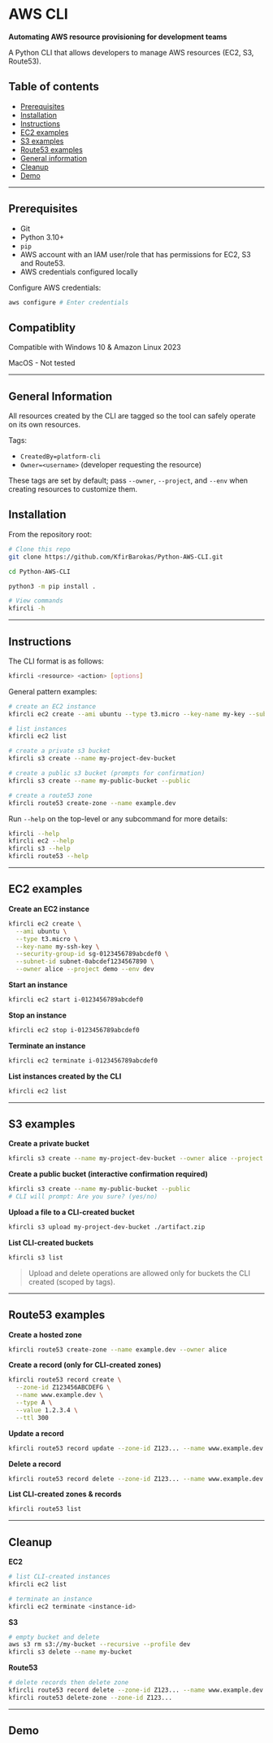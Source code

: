 # AWS CLI

**Automating AWS resource provisioning for development teams**

A Python CLI that allows developers to manage AWS resources (EC2, S3, Route53). 



## Table of contents

- [Prerequisites](#prerequisites)
- [Installation](#installation)
- [Instructions](#instructions)
- [EC2 examples](#ec2-examples)
- [S3 examples](#s3-examples)
- [Route53 examples](#route53-examples)
- [General information](#general-information)
- [Cleanup](#cleanup-instructions)
- [Demo](#demo-evidence-for-submission)

---

## Prerequisites
- Git
- Python 3.10+
- `pip`
- AWS account with an IAM user/role that has permissions for EC2, S3 and Route53.
- AWS credentials configured locally

Configure AWS credentials:

```bash
aws configure # Enter credentials
```
## Compatiblity
Compatible with Windows 10 & Amazon Linux 2023

MacOS - Not tested

---


## General Information

All resources created by the CLI are tagged so the tool can safely operate on its own resources.

Tags:

- `CreatedBy=platform-cli`
- `Owner=<username>` (developer requesting the resource)

These tags are set by default; pass `--owner`, `--project`, and `--env` when creating resources to customize them.


## Installation

From the repository root:

```bash
# Clone this repo
git clone https://github.com/KfirBarokas/Python-AWS-CLI.git

cd Python-AWS-CLI

python3 -m pip install .

# View commands
kfircli -h
```

---

## Instructions

The CLI format is as follows:

```bash
kfircli <resource> <action> [options]
```

General pattern examples:

```bash
# create an EC2 instance
kfircli ec2 create --ami ubuntu --type t3.micro --key-name my-key --subnet-id subnet-0123...

# list instances
kfircli ec2 list

# create a private s3 bucket
kfircli s3 create --name my-project-dev-bucket

# create a public s3 bucket (prompts for confirmation)
kfircli s3 create --name my-public-bucket --public

# create a route53 zone
kfircli route53 create-zone --name example.dev
```

Run `--help` on the top-level or any subcommand for more details:

```bash
kfircli --help
kfircli ec2 --help
kfircli s3 --help
kfircli route53 --help
```

---

## EC2 examples

**Create an EC2 instance**

```bash
kfircli ec2 create \
  --ami ubuntu \
  --type t3.micro \
  --key-name my-ssh-key \
  --security-group-id sg-0123456789abcdef0 \
  --subnet-id subnet-0abcdef1234567890 \
  --owner alice --project demo --env dev
```

**Start an instance**

```bash
kfircli ec2 start i-0123456789abcdef0
```

**Stop an instance**

```bash
kfircli ec2 stop i-0123456789abcdef0
```

**Terminate an instance**

```bash
kfircli ec2 terminate i-0123456789abcdef0
```

**List instances created by the CLI**

```bash
kfircli ec2 list
```

---

## S3 examples

**Create a private bucket**

```bash
kfircli s3 create --name my-project-dev-bucket --owner alice --project demo --env dev
```

**Create a public bucket (interactive confirmation required)**

```bash
kfircli s3 create --name my-public-bucket --public
# CLI will prompt: Are you sure? (yes/no)
```

**Upload a file to a CLI-created bucket**

```bash
kfircli s3 upload my-project-dev-bucket ./artifact.zip
```

**List CLI-created buckets**

```bash
kfircli s3 list
```

> Upload and delete operations are allowed only for buckets the CLI created (scoped by tags).

---

## Route53 examples

**Create a hosted zone**

```bash
kfircli route53 create-zone --name example.dev --owner alice
```

**Create a record (only for CLI-created zones)**

```bash
kfircli route53 record create \
  --zone-id Z123456ABCDEFG \
  --name www.example.dev \
  --type A \
  --value 1.2.3.4 \
  --ttl 300
```

**Update a record**

```bash
kfircli route53 record update --zone-id Z123... --name www.example.dev --type A --value 5.6.7.8
```

**Delete a record**

```bash
kfircli route53 record delete --zone-id Z123... --name www.example.dev --type A
```

**List CLI-created zones & records**

```bash
kfircli route53 list
```

---


## Cleanup

**EC2**

```bash
# list CLI-created instances
kfircli ec2 list

# terminate an instance
kfircli ec2 terminate <instance-id>
```

**S3**

```bash
# empty bucket and delete
aws s3 rm s3://my-bucket --recursive --profile dev
kfircli s3 delete --name my-bucket
```

**Route53**

```bash
# delete records then delete zone
kfircli route53 record delete --zone-id Z123... --name www.example.dev --type A
kfircli route53 delete-zone --zone-id Z123...
```
---

## Demo



